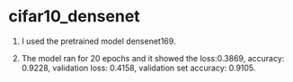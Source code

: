 # cifar10_densenet


1. I used the pretrained model densenet169.

2. The model ran for 20 epochs and it showed the loss:0.3869, accuracy: 0.9228, validation loss: 0.4158, validation set accuracy: 0.9105.
